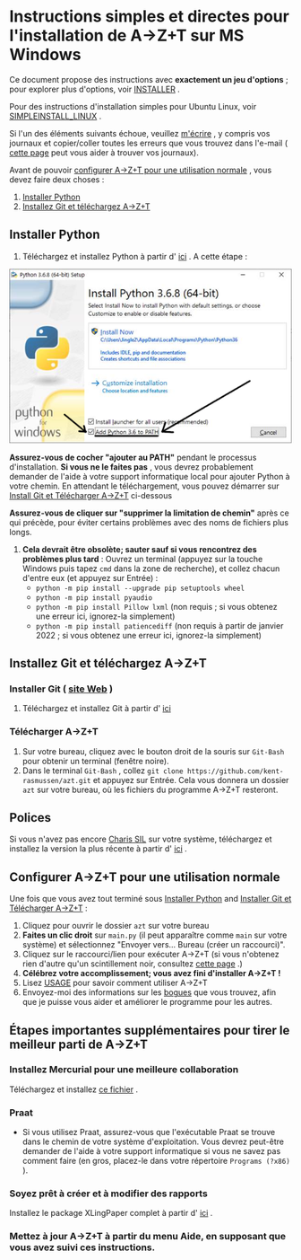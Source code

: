 # Instructions simples et directes pour l'installation de A→Z+T sur MS Windows

Ce document propose des instructions avec **exactement un jeu d'options** ; pour explorer plus d'options, voir [INSTALLER](INSTALL.md) .

Pour des instructions d'installation simples pour Ubuntu Linux, voir [SIMPLEINSTALL_LINUX](SIMPLEINSTALL_LINUX.md) .

Si l'un des éléments suivants échoue, veuillez [m'écrire](BUGS.md) , y compris vos journaux et copier/coller toutes les erreurs que vous trouvez dans l'e-mail ( [cette page](FINDERRORLOGS.md) peut vous aider à trouver vos journaux).

Avant de pouvoir [configurer A→Z+T pour une utilisation normale](#set-up-azt-for-normal-use) , vous devez faire deux choses :

1. [Installer Python](#install-python)
2. [Installez Git et téléchargez A→Z+T](#install-git-and-download-azt)

## Installer Python

1. Téléchargez et installez Python à partir d' [ici](https://www.python.org/ftp/python/3.6.8/python-3.6.8-amd64.exe) . A cette étape :

![Add Python to Path](images/Python_path.png "Ajouter Python au chemin")

**Assurez-vous de cocher "ajouter au PATH"** pendant le processus d'installation. **Si vous ne le faites pas** , vous devrez probablement demander de l'aide à votre support informatique local pour ajouter Python à votre chemin. En attendant le téléchargement, vous pouvez démarrer sur [Install Git et Télécharger A→Z+T](#install-git-and-download-azt) ci-dessous

**Assurez-vous de cliquer sur "supprimer la limitation de chemin"** après ce qui précède, pour éviter certains problèmes avec des noms de fichiers plus longs.

1. **Cela devrait être obsolète; sauter sauf si vous rencontrez des problèmes plus tard** : Ouvrez un terminal (appuyez sur la touche Windows puis tapez `cmd` dans la zone de recherche), et collez chacun d'entre eux (et appuyez sur Entrée) :
    - `python -m pip install --upgrade pip setuptools wheel`
    - `python -m pip install pyaudio`
    - `python -m pip install Pillow lxml` (non requis ; si vous obtenez une erreur ici, ignorez-la simplement)
    - `python -m pip install patiencediff` (non requis à partir de janvier 2022 ; si vous obtenez une erreur ici, ignorez-la simplement)

## Installez Git et téléchargez A→Z+T

### Installer Git ( [site Web](https://git-scm.com/download/win) )

1. Téléchargez et installez Git à partir d' [ici](https://github.com/git-for-windows/git/releases/download/v2.33.0.windows.2/Git-2.33.0.2-64-bit.exe)

### Télécharger A→Z+T

1. Sur votre bureau, cliquez avec le bouton droit de la souris sur `Git-Bash` pour obtenir un terminal (fenêtre noire).
2. Dans le terminal `Git-Bash` , collez `git clone https://github.com/kent-rasmussen/azt.git` et appuyez sur Entrée. Cela vous donnera un dossier `azt` sur votre bureau, où les fichiers du programme A→Z+T resteront.

## Polices

Si vous n'avez pas encore [Charis SIL](https://software.sil.org/charis/) sur votre système, téléchargez et installez la version la plus récente à partir d' [ici](https://software.sil.org/downloads/r/charis/CharisSIL-6.001.zip) .

## Configurer A→Z+T pour une utilisation normale

Une fois que vous avez tout terminé sous [Installer Python](#install-python) and [Installer Git et Télécharger A→Z+T](#install-git-and-download-azt) :

1. Cliquez pour ouvrir le dossier `azt` sur votre bureau
2. **Faites un clic droit** sur `main.py` (il peut apparaître comme `main` sur votre système) et sélectionnez "Envoyer vers... Bureau (créer un raccourci)".
3. Cliquez sur le raccourci/lien pour exécuter A→Z+T (si vous n'obtenez rien d'autre qu'un scintillement noir, consultez [cette page](INSTALL_PROBLEMS.md) .)
4. **Célébrez votre accomplissement; vous avez fini d'installer A→Z+T !**
5. Lisez [USAGE](USAGE.md) pour savoir comment utiliser A→Z+T
6. Envoyez-moi des informations sur les [bogues](BUGS.md) que vous trouvez, afin que je puisse vous aider et améliorer le programme pour les autres.

## Étapes importantes supplémentaires pour tirer le meilleur parti de A→Z+T

### Installez Mercurial pour une meilleure collaboration

Téléchargez et installez [ce fichier](https://www.mercurial-scm.org/release/windows/Mercurial-6.0-x64.exe) .

### Praat

- Si vous utilisez Praat, assurez-vous que l'exécutable Praat se trouve dans le chemin de votre système d'exploitation. Vous devrez peut-être demander de l'aide à votre support informatique si vous ne savez pas comment faire (en gros, placez-le dans votre répertoire `Programs (?x86)` ).

### Soyez prêt à créer et à modifier des rapports

Installez le package XLingPaper complet à partir d' [ici](https://software.sil.org/downloads/r/xlingpaper/XLingPaper3-10-1XXEPersonalEditionFullSetup.exe) .

### Mettez à jour A→Z+T à partir du menu Aide, en supposant que vous avez suivi ces instructions.

